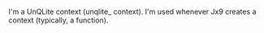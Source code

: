 I'm a UnQLite context (unqlite_ context).
I'm used whenever Jx9 creates a context (typically, a function).